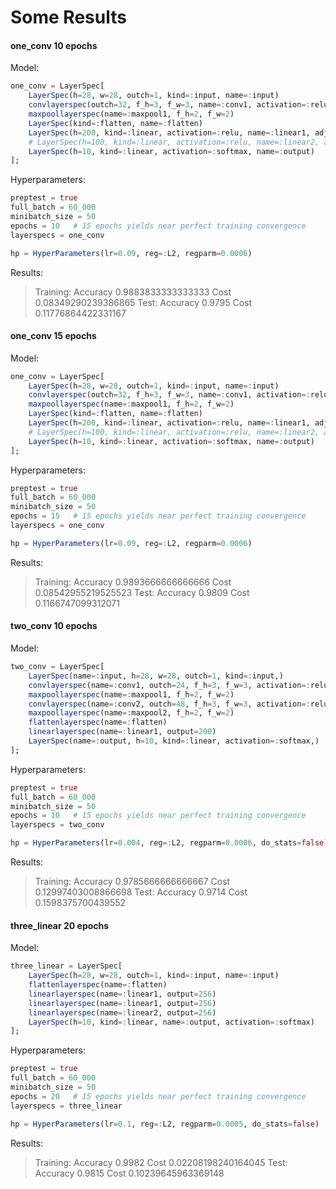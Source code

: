 # Some Results

#### one_conv 10 epochs
Model:
```julia
one_conv = LayerSpec[
    LayerSpec(h=28, w=28, outch=1, kind=:input, name=:input)
    convlayerspec(outch=32, f_h=3, f_w=3, name=:conv1, activation=:relu, adj=0.0)
    maxpoollayerspec(name=:maxpool1, f_h=2, f_w=2)
    LayerSpec(kind=:flatten, name=:flatten)
    LayerSpec(h=200, kind=:linear, activation=:relu, name=:linear1, adj=0.0)
    # LayerSpec(h=100, kind=:linear, activation=:relu, name=:linear2, adj=0.0)
    LayerSpec(h=10, kind=:linear, activation=:softmax, name=:output)
];
```
Hyperparameters:
```julia
preptest = true
full_batch = 60_000
minibatch_size = 50
epochs = 10   # 15 epochs yields near perfect training convergence
layerspecs = one_conv

hp = HyperParameters(lr=0.09, reg=:L2, regparm=0.0006)
```

Results:
> Training: Accuracy 0.9883833333333333  Cost 0.08349290239386865
> Test: Accuracy 0.9795  Cost 0.11776864422331167

#### one_conv 15 epochs
Model:
```julia
one_conv = LayerSpec[
    LayerSpec(h=28, w=28, outch=1, kind=:input, name=:input)
    convlayerspec(outch=32, f_h=3, f_w=3, name=:conv1, activation=:relu, adj=0.0)
    maxpoollayerspec(name=:maxpool1, f_h=2, f_w=2)
    LayerSpec(kind=:flatten, name=:flatten)
    LayerSpec(h=200, kind=:linear, activation=:relu, name=:linear1, adj=0.0)
    # LayerSpec(h=100, kind=:linear, activation=:relu, name=:linear2, adj=0.0)
    LayerSpec(h=10, kind=:linear, activation=:softmax, name=:output)
];
```
Hyperparameters:
```julia
preptest = true
full_batch = 60_000
minibatch_size = 50
epochs = 15   # 15 epochs yields near perfect training convergence
layerspecs = one_conv

hp = HyperParameters(lr=0.09, reg=:L2, regparm=0.0006)
```

Results:
> Training: Accuracy 0.9893666666666666  Cost 0.08542955219525523
> Test: Accuracy 0.9809  Cost 0.1166747099312071


#### two_conv 10 epochs

Model:
```julia
two_conv = LayerSpec[
    LayerSpec(name=:input, h=28, w=28, outch=1, kind=:input,)
    convlayerspec(name=:conv1, outch=24, f_h=3, f_w=3, activation=:relu)
    maxpoollayerspec(name=:maxpool1, f_h=2, f_w=2)
    convlayerspec(name=:conv2, outch=48, f_h=3, f_w=3, activation=:relu)
    maxpoollayerspec(name=:maxpool2, f_h=2, f_w=2)
    flattenlayerspec(name=:flatten)
    linearlayerspec(name=:linear1, output=200)
    LayerSpec(name=:output, h=10, kind=:linear, activation=:softmax,)
];
```

Hyperparameters:

```julia
preptest = true
full_batch = 60_000
minibatch_size = 50
epochs = 10   # 15 epochs yields near perfect training convergence
layerspecs = two_conv

hp = HyperParameters(lr=0.004, reg=:L2, regparm=0.0006, do_stats=false)
```

Results:
> Training: Accuracy 0.9785666666666667  Cost 0.12997403008866698
> Test: Accuracy 0.9714  Cost 0.1598375700439552


#### three_linear 20 epochs

Model:
```julia
three_linear = LayerSpec[
    LayerSpec(h=28, w=28, outch=1, kind=:input, name=:input)
    flattenlayerspec(name=:flatten)
    linearlayerspec(name=:linear1, output=256)
    linearlayerspec(name=:linear1, output=256)
    linearlayerspec(name=:linear2, output=256)
    LayerSpec(h=10, kind=:linear, name=:output, activation=:softmax)
];
```

Hyperparameters:

```julia
preptest = true
full_batch = 60_000
minibatch_size = 50
epochs = 20   # 15 epochs yields near perfect training convergence
layerspecs = three_linear

hp = HyperParameters(lr=0.1, reg=:L2, regparm=0.0005, do_stats=false)
```

Results:
> Training: Accuracy 0.9982  Cost 0.02208198240164045
> Test: Accuracy 0.9815  Cost 0.10239645963369148